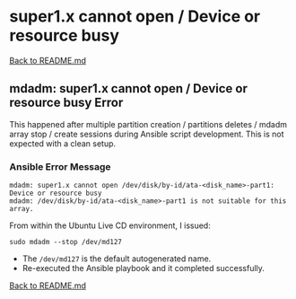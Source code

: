 # super1.x cannot open / Device or resource busy

[Back to README.md](../README.md)

## mdadm: super1.x cannot open / Device or resource busy Error

This happened after multiple partition creation / partitions deletes / mdadm array stop / create sessions during Ansible script development.  This is not expected with a clean setup.

### Ansible Error Message

```text
mdadm: super1.x cannot open /dev/disk/by-id/ata-<disk_name>-part1: Device or resource busy
mdadm: /dev/disk/by-id/ata-<disk_name>-part1 is not suitable for this array.
```

From within the Ubuntu Live CD environment, I issued:

```shell
sudo mdadm --stop /dev/md127
```

* The `/dev/md127` is the default autogenerated name.
* Re-executed the Ansible playbook and it completed successfully.

[Back to README.md](../README.md)